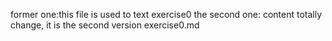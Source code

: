 former one:this file is used to text exercise0
the second one: content totally change, it is the second version exercise0.md
